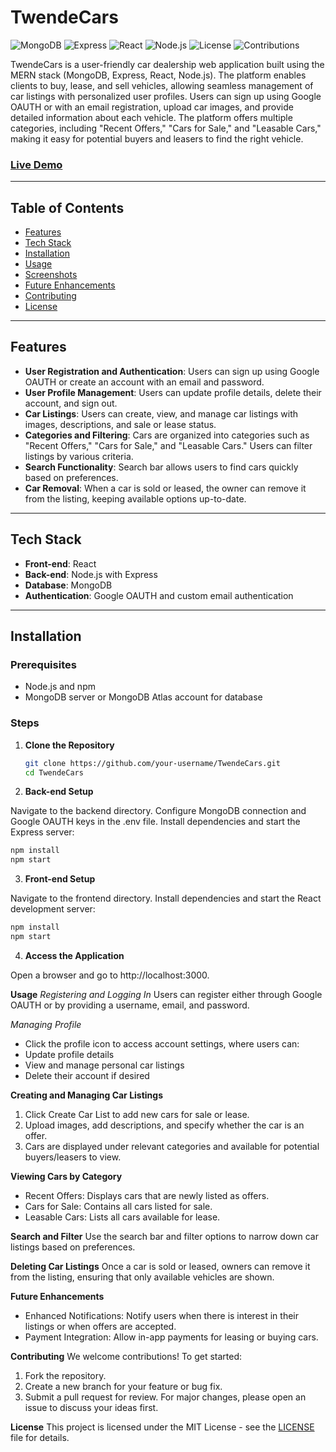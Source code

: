 # TwendeCars

![MongoDB](https://img.shields.io/badge/Database-MongoDB-green)
![Express](https://img.shields.io/badge/Backend-Express-blue)
![React](https://img.shields.io/badge/Frontend-React-blue)
![Node.js](https://img.shields.io/badge/Server-Node.js-green)
![License](https://img.shields.io/badge/License-MIT-blue)
![Contributions](https://img.shields.io/badge/Contributions-Welcome-brightgreen)

TwendeCars is a user-friendly car dealership web application built using the MERN stack (MongoDB, Express, React, Node.js). The platform enables clients to buy, lease, and sell vehicles, allowing seamless management of car listings with personalized user profiles. Users can sign up using Google OAUTH or with an email registration, upload car images, and provide detailed information about each vehicle. The platform offers multiple categories, including "Recent Offers," "Cars for Sale," and "Leasable Cars," making it easy for potential buyers and leasers to find the right vehicle.

### [Live Demo](https://twendecars.onrender.com/)

---

## Table of Contents

- [Features](#features)
- [Tech Stack](#tech-stack)
- [Installation](#installation)
- [Usage](#usage)
- [Screenshots](#screenshots)
- [Future Enhancements](#future-enhancements)
- [Contributing](#contributing)
- [License](#license)

---

## Features

- **User Registration and Authentication**: Users can sign up using Google OAUTH or create an account with an email and password.
- **User Profile Management**: Users can update profile details, delete their account, and sign out.
- **Car Listings**: Users can create, view, and manage car listings with images, descriptions, and sale or lease status.
- **Categories and Filtering**: Cars are organized into categories such as "Recent Offers," "Cars for Sale," and "Leasable Cars." Users can filter listings by various criteria.
- **Search Functionality**: Search bar allows users to find cars quickly based on preferences.
- **Car Removal**: When a car is sold or leased, the owner can remove it from the listing, keeping available options up-to-date.

---

## Tech Stack

- **Front-end**: React
- **Back-end**: Node.js with Express
- **Database**: MongoDB
- **Authentication**: Google OAUTH and custom email authentication

---

## Installation

### Prerequisites
- Node.js and npm
- MongoDB server or MongoDB Atlas account for database

### Steps

1. **Clone the Repository**
   ```bash
   git clone https://github.com/your-username/TwendeCars.git
   cd TwendeCars
2. **Back-end Setup**

Navigate to the backend directory.
Configure MongoDB connection and Google OAUTH keys in the .env file.
Install dependencies and start the Express server:
```bash
npm install
npm start
```
3. **Front-end Setup**

Navigate to the frontend directory.
Install dependencies and start the React development server:
```bash
npm install
npm start
```
4. **Access the Application**

Open a browser and go to http://localhost:3000.

**Usage**
*Registering and Logging In*
Users can register either through Google OAUTH or by providing a username, email, and password.

*Managing Profile*
- Click the profile icon to access account settings, where users can:
- Update profile details
- View and manage personal car listings
- Delete their account if desired

**Creating and Managing Car Listings**
1. Click Create Car List to add new cars for sale or lease.
2. Upload images, add descriptions, and specify whether the car is an offer.
3. Cars are displayed under relevant categories and available for potential buyers/leasers to view.
   
**Viewing Cars by Category**
- Recent Offers: Displays cars that are newly listed as offers.
- Cars for Sale: Contains all cars listed for sale.
- Leasable Cars: Lists all cars available for lease.

**Search and Filter**
Use the search bar and filter options to narrow down car listings based on preferences.

**Deleting Car Listings**
Once a car is sold or leased, owners can remove it from the listing, ensuring that only available vehicles are shown.

**Future Enhancements**
- Enhanced Notifications: Notify users when there is interest in their listings or when offers are accepted.
- Payment Integration: Allow in-app payments for leasing or buying cars.

**Contributing**
We welcome contributions! To get started:

1. Fork the repository.
2. Create a new branch for your feature or bug fix.
3. Submit a pull request for review.
For major changes, please open an issue to discuss your ideas first.

**License**
This project is licensed under the MIT License - see the [LICENSE](https://choosealicense.com/licenses/mit/) file for details.


